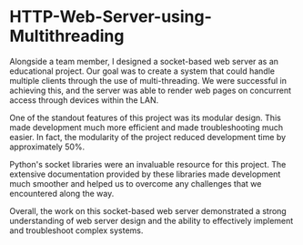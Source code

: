 # HTTP-Web-Server-using-Multithreading

Alongside a team member, I designed a socket-based web server as an educational project. Our goal was to create a system that could handle multiple clients through the use of multi-threading. We were successful in achieving this, and the server was able to render web pages on concurrent access through devices within the LAN.

One of the standout features of this project was its modular design. This made development much more efficient and made troubleshooting much easier. In fact, the modularity of the project reduced development time by approximately 50%.

Python's socket libraries were an invaluable resource for this project. The extensive documentation provided by these libraries made development much smoother and helped us to overcome any challenges that we encountered along the way.

Overall, the work on this socket-based web server demonstrated a strong understanding of web server design and the ability to effectively implement and troubleshoot complex systems.
